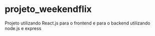 # projeto_weekendflix
 Projeto utilizando React.js para o frontend e para o backend utilizando node.js e express
